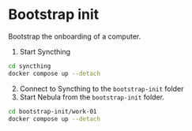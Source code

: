 # Bootstrap init

Bootstrap the onboarding of a computer.

1. Start Syncthing

```bash
cd syncthing
docker compose up --detach
```

2. Connect to Syncthing to the `bootstrap-init` folder
3. Start Nebula from the `bootstrap-init` folder.

```bash
cd bootstrap-init/work-01
docker compose up --detach
```
